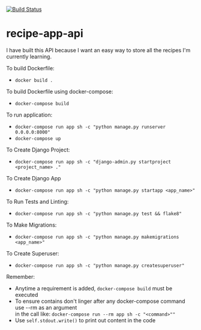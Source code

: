 [![Build Status](https://travis-ci.org/oyekanmiayo/recipe-app-api.svg?branch=master)](https://travis-ci.org/oyekanmiayo/recipe-app-api)

# recipe-app-api
I have built this API because I want an easy way to store all the recipes I'm currently learning.

To build Dockerfile:
- `docker build .`

To build Dockerfile using docker-compose:
- `docker-compose build`

To run application:
- `docker-compose run app sh -c "python manage.py runserver 0.0.0.0:8000"`
- `docker-compose up`

To Create Django Project:
- `docker-compose run app sh -c "django-admin.py startproject <project_name> ."`

To Create Django App
- `docker-compose run app sh -c "python manage.py startapp <app_name>"`

To Run Tests and Linting:
- `docker-compose run app sh -c "python manage.py test && flake8"`

To Make Migrations:
- `docker-compose run app sh -c "python manage.py makemigrations <app_name>"`

To Create Superuser:
- `docker-compose run app sh -c "python manage.py createsuperuser"`

Remember:
- Anytime a requirement is added, `docker-compose build` must be executed
- To ensure contains don't linger after any docker-compose command use --rm as an argument \
in the call like: `docker-compose run --rm app sh -c "<command>""`
- Use `self.stdout.write()` to print out content in the code 